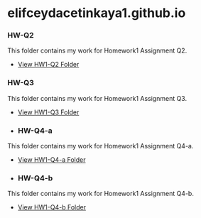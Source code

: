 # elifceydacetinkaya1.github.io
### HW-Q2
This folder contains my work for Homework1 Assignment Q2.
- [View HW1-Q2 Folder](https://github.com/elifceydacetinkaya1/elifceydacetinkaya1.github.io/blob/main/HW1-Q2)
### HW-Q3
This folder contains my work for Homework1 Assignment Q3.
- [View HW1-Q3 Folder](https://github.com/elifceydacetinkaya1/elifceydacetinkaya1.github.io/blob/main/HW1-Q3)
- ### HW-Q4-a
This folder contains my work for Homework1 Assignment Q4-a.
- [View HW1-Q4-a Folder](https://github.com/elifceydacetinkaya1/elifceydacetinkaya1.github.io/blob/main/HW1-Q4-a)
- ### HW-Q4-b
This folder contains my work for Homework1 Assignment Q4-b.
- [View HW1-Q4-b Folder](https://github.com/elifceydacetinkaya1/elifceydacetinkaya1.github.io/blob/main/HW-Q4-b)


